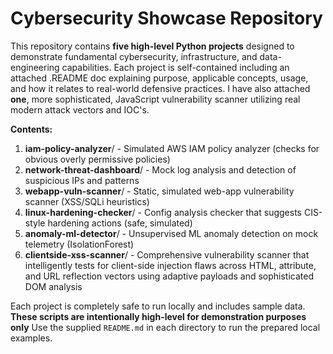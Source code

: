 # Cybersecurity Showcase Repository

This repository contains **five high-level Python projects** designed to demonstrate fundamental cybersecurity, infrastructure, and data-engineering capabilities. Each project is self-contained including an attached .README doc explaining purpose, applicable concepts, usage, and how it relates to real-world defensive practices. I have also attached **one**, more sophisticated, JavaScript vulnerability scanner utilizing real modern attack vectors and IOC's.

**Contents:**
1. **iam-policy-analyzer**/ - Simulated AWS IAM policy analyzer (checks for obvious overly permissive policies)
2. **network-threat-dashboard**/ - Mock log analysis and detection of suspicious IPs and patterns
3. **webapp-vuln-scanner**/ - Static, simulated web-app vulnerability scanner (XSS/SQLi heuristics)
4. **linux-hardening-checker**/ - Config analysis checker that suggests CIS-style hardening actions (safe, simulated)
5. **anomaly-ml-detector**/ - Unsupervised ML anomaly detection on mock telemetry (IsolationForest)
6. **clientside-xss-scanner**/ - Comprehensive vulnerability scanner that intelligently tests for client-side injection flaws across HTML, attribute, and URL reflection vectors using adaptive payloads and sophisticated DOM analysis

Each project is completely safe to run locally and includes sample data. **These scripts are intentionally high-level for demonstration purposes only** Use the supplied `README.md` in each directory to run the prepared local examples.
